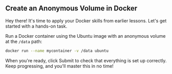 ## Create an Anonymous Volume in Docker

Hey there! It's time to apply your Docker skills from earlier lessons. Let's get started with a hands-on task.

Run a Docker container using the Ubuntu image with an anonymous volume at the `/data` path:

```Bash
docker run --name mycontainer -v /data ubuntu
```

When you're ready, click Submit to check that everything is set up correctly. Keep progressing, and you'll master this in no time!